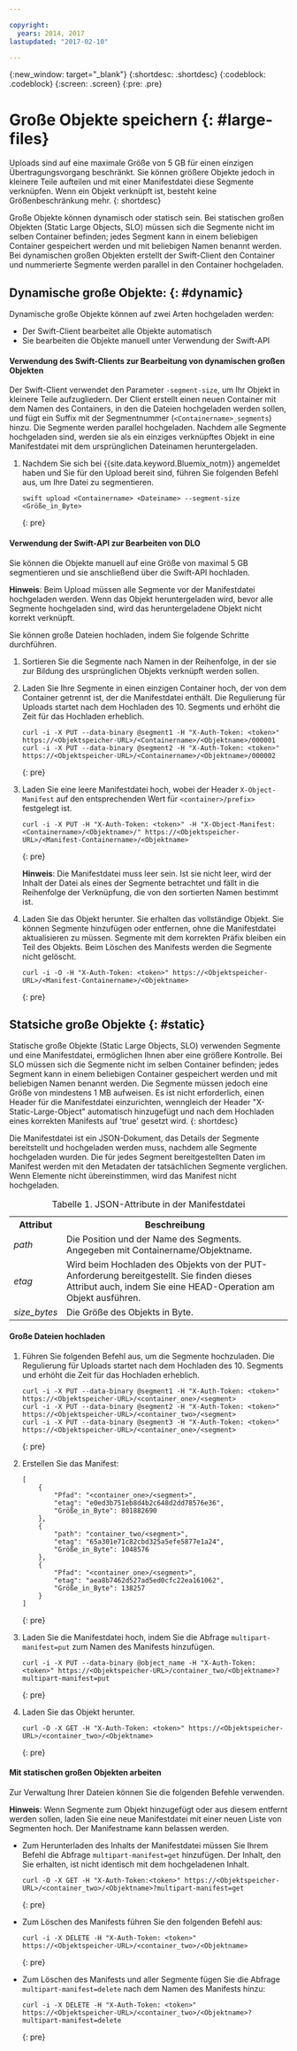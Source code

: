 ```yaml
---

copyright:
  years: 2014, 2017
lastupdated: "2017-02-10"

---
```

{:new_window: target="_blank"}
{:shortdesc: .shortdesc}
{:codeblock: .codeblock}
{:screen: .screen}
{:pre: .pre}


# Große Objekte speichern {: #large-files}

Uploads sind auf eine maximale Größe von 5 GB für einen einzigen Übertragungsvorgang beschränkt. Sie können größere Objekte jedoch in kleinere Teile aufteilen und mit einer Manifestdatei diese Segmente verknüpfen. Wenn ein Objekt verknüpft ist, besteht keine Größenbeschränkung mehr.
{: shortdesc}

Große Objekte können dynamisch oder statisch sein. Bei statischen großen Objekten (Static Large Objects, SLO) müssen sich die Segmente nicht im selben Container befinden; jedes Segment kann in einem beliebigen Container gespeichert werden und mit beliebigen Namen benannt werden. Bei dynamischen großen Objekten erstellt der Swift-Client den Container und nummerierte Segmente werden parallel in den Container hochgeladen.


## Dynamische große Objekte: {: #dynamic}

Dynamische große Objekte können auf zwei Arten hochgeladen werden:
  * Der Swift-Client bearbeitet alle Objekte automatisch
  * Sie bearbeiten die Objekte manuell unter Verwendung der Swift-API

#### Verwendung des Swift-Clients zur Bearbeitung von dynamischen großen Objekten

Der Swift-Client verwendet den Parameter `-segment-size`, um Ihr Objekt in kleinere Teile aufzugliedern. Der Client erstellt einen neuen Container mit dem Namen des Containers, in den die Dateien hochgeladen werden sollen, und fügt ein Suffix mit der Segmentnummer (`<Containername>_segments`) hinzu. Die Segmente werden parallel hochgeladen. Nachdem alle Segmente hochgeladen sind, werden sie als ein einziges verknüpftes Objekt in eine Manifestdatei mit dem ursprünglichen Dateinamen heruntergeladen.

1. Nachdem Sie sich bei {{site.data.keyword.Bluemix_notm}} angemeldet haben und Sie für den Upload bereit sind, führen Sie folgenden Befehl aus, um Ihre Datei zu segmentieren.
    ```
    swift upload <Containername> <Dateiname> --segment-size <Größe_in_Byte>
    ```
    {: pre}

#### Verwendung der Swift-API zur Bearbeiten von DLO

Sie können die Objekte manuell auf eine Größe von maximal 5 GB segmentieren und sie anschließend über die Swift-API hochladen.

**Hinweis**: Beim Upload müssen alle Segmente vor der Manifestdatei hochgeladen werden. Wenn das Objekt heruntergeladen wird, bevor alle Segmente hochgeladen sind, wird das heruntergeladene Objekt nicht korrekt verknüpft.

Sie können große Dateien hochladen, indem Sie folgende Schritte durchführen.

1. Sortieren Sie die Segmente nach Namen in der Reihenfolge, in der sie zur Bildung des ursprünglichen Objekts verknüpft werden sollen.
2. Laden Sie Ihre Segmente in einen einzigen Container hoch, der von dem Container getrennt ist, der die Manifestdatei enthält. Die Regulierung für Uploads startet nach dem Hochladen des 10. Segments und erhöht die Zeit für das Hochladen erheblich.  

    ```
    curl -i -X PUT --data-binary @segment1 -H "X-Auth-Token: <token>" https://<Objektspeicher-URL>/<Containername>/<Objektname>/000001
    curl -i -X PUT --data-binary @segment2 -H "X-Auth-Token: <token>" https://<Objektspeicher-URL>/<Containername>/<Objektname>/000002
    ```
    {: pre}

3. Laden Sie eine leere Manifestdatei hoch, wobei der Header `X-Object-Manifest` auf den entsprechenden Wert für `<container>/prefix>` festgelegt ist.

    ```
    curl -i -X PUT -H "X-Auth-Token: <token>" -H "X-Object-Manifest: <Containername>/<Objektname>/" https://<Objektspeicher-URL>/<Manifest-Containername>/<Objektname>
    ```
    {: pre}

    **Hinweis**: Die Manifestdatei muss leer sein. Ist sie nicht leer, wird der Inhalt der Datei als eines der Segmente betrachtet und fällt in die Reihenfolge der Verknüpfung, die von den sortierten Namen bestimmt ist.
4. Laden Sie das Objekt herunter. Sie erhalten das vollständige Objekt. Sie können Segmente hinzufügen oder entfernen, ohne die Manifestdatei aktualisieren zu müssen. Segmente mit dem korrekten Präfix bleiben ein Teil des Objekts. Beim Löschen des Manifests werden die Segmente nicht gelöscht.

    ```
    curl -i -O -H "X-Auth-Token: <token>" https://<Objektspeicher-URL>/<Manifest-Containername>/<Objektname>
    ```
    {: pre}


## Statsiche große Objekte {: #static}

Statische große Objekte (Static Large Objects, SLO) verwenden Segmente und eine Manifestdatei, ermöglichen Ihnen aber eine größere Kontrolle. Bei SLO müssen sich die Segmente nicht im selben Container befinden; jedes Segment kann in einem beliebigen Container gespeichert werden und mit beliebigen Namen benannt werden. Die Segmente müssen jedoch eine Größe von mindestens 1 MB aufweisen. Es ist nicht erforderlich, einen Header für die Manifestdatei einzurichten, wenngleich der Header "X-Static-Large-Object" automatisch hinzugefügt und nach dem Hochladen eines korrekten Manifests auf 'true' gesetzt wird.
{: shortdesc}

Die Manifestdatei ist ein JSON-Dokument, das Details der Segmente bereitstellt und hochgeladen werden muss, nachdem alle Segmente hochgeladen wurden. Die für jedes Segment bereitgestellten Daten im Manifest werden mit den Metadaten der tatsächlichen Segmente verglichen. Wenn Elemente nicht übereinstimmen, wird das Manifest nicht hochgeladen.

<table>
<caption> Tabelle 1. JSON-Attribute in der Manifestdatei </caption>
  <tr>
    <th> Attribut </th>
    <th> Beschreibung </th>
  </tr>
  <tr>
    <td> <i> path </i> </td>
    <td> Die Position und der Name des Segments. Angegeben mit Containername/Objektname. </td>
  </tr>
  <tr>
    <td> <i> etag </i> </td>
    <td> Wird beim Hochladen des Objekts von der PUT-Anforderung bereitgestellt. Sie finden dieses Attribut auch, indem Sie eine HEAD-Operation am Objekt ausführen. </td>
  </tr>
  <tr>
    <td> <i> size_bytes </i> </td>
    <td> Die Größe des Objekts in Byte. </td>
  </tr>
</table>



#### Große Dateien hochladen

1. Führen Sie folgenden Befehl aus, um die Segmente hochzuladen. Die Regulierung für Uploads startet nach dem Hochladen des 10. Segments und erhöht die Zeit für das Hochladen erheblich.  

    ```
    curl -i -X PUT --data-binary @segment1 -H "X-Auth-Token: <token>" https://<Objektspeicher-URL>/<container_one>/<segment>
    curl -i -X PUT --data-binary @segment2 -H "X-Auth-Token: <token>" https://<Objektspeicher-URL>/<container_two>/<segment>
    curl -i -X PUT --data-binary @segment3 -H "X-Auth-Token: <token>" https://<Objektspeicher-URL>/<container_one>/<segment>
    ```
    {: pre}

2. Erstellen Sie das Manifest:

    ```
    [
        {
            "Pfad": "<container_one>/<segment>",
            "etag": "e0ed3b751eb8d4b2c648d2dd78576e36",
            "Größe_in_Byte": 801882690
        },
        {
            "path": "container_two/<segment>",
            "etag": "65a301e71c82cbd325a5efe5877e1a24",
            "Größe_in_Byte": 1048576
        },
        {
            "Pfad": "<container_one>/<segment>",
            "etag": "aea8b7462d527ad5ed0cfc22ea161062",
            "Größe_in_Byte": 138257
        }
    ]
    ```
    {: pre}

3. Laden Sie die Manifestdatei hoch, indem Sie die Abfrage `multipart-manifest=put` zum Namen des Manifests hinzufügen.

    ```
    curl -i -X PUT --data-binary @object_name -H "X-Auth-Token: <token>" https://<Objektspeicher-URL>/container_two/<Objektname>?multipart-manifest=put
    ```
    {: pre}

4. Laden Sie das Objekt herunter.

    ```
    curl -O -X GET -H "X-Auth-Token: <token>" https://<Objektspeicher-URL>/<container_two>/<Objektname>
    ```
    {: pre}


#### Mit statischen großen Objekten arbeiten

Zur Verwaltung Ihrer Dateien können Sie die folgenden Befehle verwenden.

**Hinweis**: Wenn Segmente zum Objekt hinzugefügt oder aus diesem entfernt werden sollen, laden Sie eine neue Manifestdatei mit einer neuen Liste von Segmenten hoch. Der Manifestname kann belassen werden.

* Zum Herunterladen des Inhalts der Manifestdatei müssen Sie Ihrem Befehl die Abfrage `multipart-manifest=get` hinzufügen. Der Inhalt, den Sie erhalten, ist nicht identisch mit dem hochgeladenen Inhalt.

    ```
    curl -O -X GET -H "X-Auth-Token:<token>" https://<Objektspeicher-URL>/<container_two>/<Objektname>?multipart-manifest=get
    ```
    {: pre}

* Zum Löschen des Manifests führen Sie den folgenden Befehl aus:

    ```
    curl -i -X DELETE -H "X-Auth-Token: <token>" https://<Objektspeicher-URL>/<container_two>/<Objektname>
    ```
    {: pre}

* Zum Löschen des Manifests und aller Segmente fügen Sie die Abfrage `multipart-manifest=delete` nach dem Namen des Manifests hinzu:

    ```
    curl -i -X DELETE -H "X-Auth-Token: <token>" https://<Objektspeicher-URL>/<container_two>/<Objektname>?multipart-manifest=delete
    ```
    {: pre}
